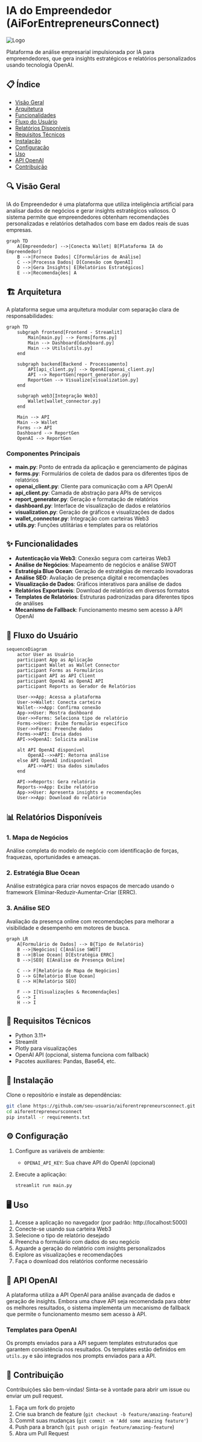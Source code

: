 # IA do Empreendedor (AiForEntrepreneursConnect)

![Logo](generated-icon.png)

Plataforma de análise empresarial impulsionada por IA para empreendedores, que gera insights estratégicos e relatórios personalizados usando tecnologia OpenAI.

## 📋 Índice

- [Visão Geral](#visão-geral)
- [Arquitetura](#arquitetura)
- [Funcionalidades](#funcionalidades)
- [Fluxo do Usuário](#fluxo-do-usuário)
- [Relatórios Disponíveis](#relatórios-disponíveis)
- [Requisitos Técnicos](#requisitos-técnicos)
- [Instalação](#instalação)
- [Configuração](#configuração)
- [Uso](#uso)
- [API OpenAI](#api-openai)
- [Contribuição](#contribuição)

## 🔍 Visão Geral

IA do Empreendedor é uma plataforma que utiliza inteligência artificial para analisar dados de negócios e gerar insights estratégicos valiosos. O sistema permite que empreendedores obtenham recomendações personalizadas e relatórios detalhados com base em dados reais de suas empresas.

```mermaid
graph TD
    A[Empreendedor] -->|Conecta Wallet| B[Plataforma IA do Empreendedor]
    B -->|Fornece Dados| C[Formulários de Análise]
    C -->|Processa Dados| D[Conexão com OpenAI]
    D -->|Gera Insights| E[Relatórios Estratégicos]
    E -->|Recomendações| A
```

## 🏗️ Arquitetura

A plataforma segue uma arquitetura modular com separação clara de responsabilidades:

```mermaid
graph TD
    subgraph frontend[Frontend - Streamlit]
        Main[main.py] --> Forms[forms.py]
        Main --> Dashboard[dashboard.py]
        Main --> Utils[utils.py]
    end
    
    subgraph backend[Backend - Processamento]
        API[api_client.py] --> OpenAI[openai_client.py]
        API --> ReportGen[report_generator.py]
        ReportGen --> Visualize[visualization.py]
    end
    
    subgraph web3[Integração Web3]
        Wallet[wallet_connector.py]
    end
    
    Main --> API
    Main --> Wallet
    Forms --> API
    Dashboard --> ReportGen
    OpenAI --> ReportGen
```

### Componentes Principais

- **main.py**: Ponto de entrada da aplicação e gerenciamento de páginas
- **forms.py**: Formulários de coleta de dados para os diferentes tipos de relatórios
- **openai_client.py**: Cliente para comunicação com a API OpenAI
- **api_client.py**: Camada de abstração para APIs de serviços
- **report_generator.py**: Geração e formatação de relatórios
- **dashboard.py**: Interface de visualização de dados e relatórios
- **visualization.py**: Geração de gráficos e visualizações de dados
- **wallet_connector.py**: Integração com carteiras Web3
- **utils.py**: Funções utilitárias e templates para os relatórios

## ✨ Funcionalidades

- **Autenticação via Web3**: Conexão segura com carteiras Web3
- **Análise de Negócios**: Mapeamento de negócios e análise SWOT
- **Estratégia Blue Ocean**: Geração de estratégias de mercado inovadoras
- **Análise SEO**: Avaliação de presença digital e recomendações
- **Visualização de Dados**: Gráficos interativos para análise de dados
- **Relatórios Exportáveis**: Download de relatórios em diversos formatos
- **Templates de Relatórios**: Estruturas padronizadas para diferentes tipos de análises
- **Mecanismo de Fallback**: Funcionamento mesmo sem acesso à API OpenAI

## 🔄 Fluxo do Usuário

```mermaid
sequenceDiagram
    actor User as Usuário
    participant App as Aplicação
    participant Wallet as Wallet Connector
    participant Forms as Formulários
    participant API as API Client
    participant OpenAI as OpenAI API
    participant Reports as Gerador de Relatórios

    User->>App: Acessa a plataforma
    User->>Wallet: Conecta carteira
    Wallet-->>App: Confirma conexão
    App->>User: Mostra dashboard
    User->>Forms: Seleciona tipo de relatório
    Forms->>User: Exibe formulário específico
    User->>Forms: Preenche dados
    Forms->>API: Envia dados
    API->>OpenAI: Solicita análise
    
    alt API OpenAI disponível
        OpenAI-->>API: Retorna análise
    else API OpenAI indisponível
        API->>API: Usa dados simulados
    end
    
    API->>Reports: Gera relatório
    Reports->>App: Exibe relatório
    App->>User: Apresenta insights e recomendações
    User->>App: Download do relatório
```

## 📊 Relatórios Disponíveis

### 1. Mapa de Negócios
Análise completa do modelo de negócio com identificação de forças, fraquezas, oportunidades e ameaças.

### 2. Estratégia Blue Ocean
Análise estratégica para criar novos espaços de mercado usando o framework Eliminar-Reduzir-Aumentar-Criar (ERRC).

### 3. Análise SEO
Avaliação da presença online com recomendações para melhorar a visibilidade e desempenho em motores de busca.

```mermaid
graph LR
    A[Formulário de Dados] --> B{Tipo de Relatório}
    B -->|Negócios| C[Análise SWOT]
    B -->|Blue Ocean| D[Estratégia ERRC]
    B -->|SEO| E[Análise de Presença Online]
    
    C --> F[Relatório de Mapa de Negócios]
    D --> G[Relatório Blue Ocean]
    E --> H[Relatório SEO]
    
    F --> I[Visualizações & Recomendações]
    G --> I
    H --> I
```

## 🔧 Requisitos Técnicos

- Python 3.11+
- Streamlit
- Plotly para visualizações
- OpenAI API (opcional, sistema funciona com fallback)
- Pacotes auxiliares: Pandas, Base64, etc.

## 🚀 Instalação

Clone o repositório e instale as dependências:

```bash
git clone https://github.com/seu-usuario/aiforentrepreneursconnect.git
cd aiforentrepreneursconnect
pip install -r requirements.txt
```

## ⚙️ Configuração

1. Configure as variáveis de ambiente:
   - `OPENAI_API_KEY`: Sua chave API do OpenAI (opcional)

2. Execute a aplicação:
   ```bash
   streamlit run main.py
   ```

## 🖥️ Uso

1. Acesse a aplicação no navegador (por padrão: http://localhost:5000)
2. Conecte-se usando sua carteira Web3
3. Selecione o tipo de relatório desejado
4. Preencha o formulário com dados do seu negócio
5. Aguarde a geração do relatório com insights personalizados
6. Explore as visualizações e recomendações
7. Faça o download dos relatórios conforme necessário

## 🤖 API OpenAI

A plataforma utiliza a API OpenAI para análise avançada de dados e geração de insights. Embora uma chave API seja recomendada para obter os melhores resultados, o sistema implementa um mecanismo de fallback que permite o funcionamento mesmo sem acesso à API.

### Templates para OpenAI

Os prompts enviados para a API seguem templates estruturados que garantem consistência nos resultados. Os templates estão definidos em `utils.py` e são integrados nos prompts enviados para a API.

## 🤝 Contribuição

Contribuições são bem-vindas! Sinta-se à vontade para abrir um issue ou enviar um pull request.

1. Faça um fork do projeto
2. Crie sua branch de feature (`git checkout -b feature/amazing-feature`)
3. Commit suas mudanças (`git commit -m 'Add some amazing feature'`)
4. Push para a branch (`git push origin feature/amazing-feature`)
5. Abra um Pull Request